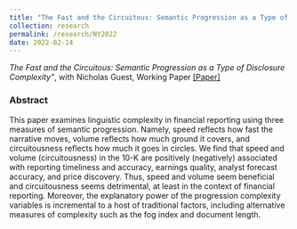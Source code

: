 ```yaml
---
title: "The Fast and the Circuitous: Semantic Progression as a Type of Disclosure Complexity"
collection: research
permalink: /research/NY2022
date: 2022-02-14
---
```


*The Fast and the Circuitous: Semantic Progression as a Type of Disclosure Complexity”*, with Nicholas Guest, Working Paper [[Paper]](https://papers.ssrn.com/sol3/papers.cfm?abstract_id=4098951)

### Abstract
This paper examines linguistic complexity in financial reporting using three measures of semantic progression. Namely, speed reflects how fast the narrative moves, volume reflects how much ground it covers, and circuitousness reflects how much it goes in circles. We find that speed and volume (circuitousness) in the 10-K are positively (negatively) associated with reporting timeliness and accuracy, earnings quality, analyst forecast accuracy, and price discovery. Thus, speed and volume seem beneficial and circuitousness seems detrimental, at least in the context of financial reporting. Moreover, the explanatory power of the progression complexity variables is incremental to a host of traditional factors, including alternative measures of complexity such as the fog index and document length.


